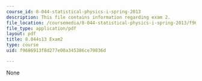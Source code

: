 ```yaml
---
course_id: 8-044-statistical-physics-i-spring-2013
description: This file contains information regarding exam 2.
file_location: /coursemedia/8-044-statistical-physics-i-spring-2013/f9686913f8d277e00a345386ce79836d_MIT8_044S14_exam2_04.pdf
file_type: application/pdf
layout: pdf
title: 8.044s13 Exam2
type: course
uid: f9686913f8d277e00a345386ce79836d

---
```

None